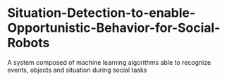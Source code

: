 # Situation-Detection-to-enable-Opportunistic-Behavior-for-Social-Robots
A system composed of machine learning algorithms able to recognize events, objects and situation during social tasks
